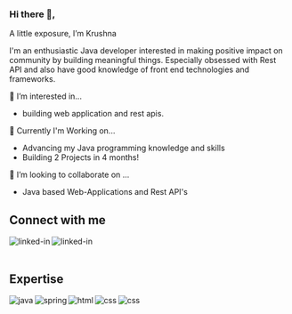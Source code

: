  ### Hi there 👋, 

  A little exposure, I’m Krushna

   I'm an enthusiastic Java developer interested in making positive impact on community by building meaningful things. Especially obsessed with Rest API and also have good knowledge of front end technologies and frameworks.

 👀 I’m interested in...
   * building web application and rest apis.
   
 🌱 Currently I'm Working on...
   * Advancing my Java programming knowledge and skills
   * Building 2 Projects in 4 months!
   
 💞️ I’m looking to collaborate on ...
   * Java based Web-Applications and Rest API's
   
## Connect with me
 
   [<img align="left" alt="linked-in" src="https://img.shields.io/badge/linkedin-%230077B5.svg?&style=for-the-badge&logo=linkedin&logoColor=white"/>](https://www.linkedin.com/in/krushna-kale-1370061a1)
   [<img align="left" alt="linked-in" src="https://img.shields.io/badge/-LeetCode-FFA116?style=for-the-badge&logo=LeetCode&logoColor=black"/>](https://leetcode.com/itskrushnakale/)
  <br>
  <br>
## Expertise
  
  <img align="left" alt="java" src="https://img.shields.io/badge/Java-ED8B00?style=for-the-badge&logo=java&logoColor=white" />
  <img align="left" alt="spring" src="https://img.shields.io/badge/Spring-6DB33F?style=for-the-badge&logo=spring&logoColor=white"/>
  <img align="left" alt="html" src="https://img.shields.io/badge/HTML5-E34F26?style=for-the-badge&logo=html5&logoColor=white"/>
  <img align="left" alt="css" src="https://img.shields.io/badge/CSS3-1572B6?style=for-the-badge&logo=css3&logoColor=white"/>
  
  <img align="left" alt="css" src="https://img.shields.io/badge/-ReactJs-61DAFB?logo=react&logoColor=white&style=for-the-badge"/>
  

<!---
webdevkrushna/webdevkrushna is a ✨ special ✨ repository because its `README.md` (this file) appears on your GitHub profile.
You can click the Preview link to take a look at your changes.
--->
